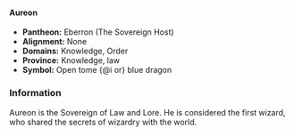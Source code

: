 #### Aureon
- **Pantheon:** Eberron (The Sovereign Host)
- **Alignment:** None
- **Domains:** Knowledge, Order
- **Province:** Knowledge, law
- **Symbol:** Open tome {@i or} blue dragon
### Information

Aureon is the Sovereign of Law and Lore. He is considered the first wizard, who shared the secrets of wizardry with the world.